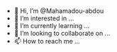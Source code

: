 - 👋 Hi, I’m @Mahamadou-abdou
- 👀 I’m interested in ...
- 🌱 I’m currently learning ...
- 💞️ I’m looking to collaborate on ...
- 📫 How to reach me ...

<!---
Mahamadou-abdou/Mahamadou-abdou is a ✨ special ✨ repository because its `README.md` (this file) appears on your GitHub profile.
You can click the Preview link to take a look at your changes.
--->
